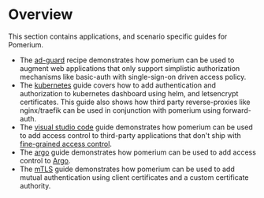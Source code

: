 # Overview

This section contains applications, and scenario specific guides for Pomerium.

- The [ad-guard](./ad-guard.md) recipe demonstrates how pomerium can be used to augment web applications that only support simplistic authorization mechanisms like basic-auth with single-sign-on driven access policy.
- The [kubernetes](./kubernetes.md) guide covers how to add authentication and authorization to kubernetes dashboard using helm, and letsencrypt certificates. This guide also shows how third party reverse-proxies like nginx/traefik can be used in conjunction with pomerium using forward-auth.
- The [visual studio code](./vs-code-server.md) guide demonstrates how pomerium can be used to add access control to third-party applications that don't ship with [fine-grained access control](https://github.com/cdr/code-server/issues/905).
- The [argo](./argo.md) guide demonstrates how pomerium can be used to add access control to [Argo](https://argoproj.github.io/projects/argo).
- The [mTLS](./mtls.md) guide demonstrates how pomerium can be used to add mutual authentication using client certificates and a custom certificate authority.
